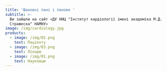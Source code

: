 ```yaml
---
title: 'Шановнi панi i панове '
subtitle: >-
  Ви зайшли на сайт «ДУ ННЦ "Інститут кардіології імені академіка М.Д.
  Стражеска" НАМНУ»
image: /img/cardiology.jpg
products:
  - image: /img/02.png
    text: Пацiенту
  - image: /img/03.png
    text: Лiкарю
  - image: /img/01.png
    text: Науковцю
---
```


